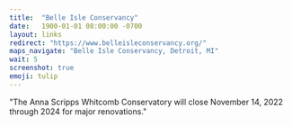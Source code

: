 ```yaml
---
title:  "Belle Isle Conservancy"
date:   1900-01-01 08:00:00 -0700
layout: links
redirect: "https://www.belleisleconservancy.org/"
maps_navigate: "Belle Isle Conservancy, Detroit, MI"
wait: 5
screenshot: true
emoji: tulip
---
```


"The Anna Scripps Whitcomb Conservatory will close November 14, 2022 through 2024 for major renovations."
